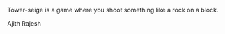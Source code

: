 Tower-seige is a game where you shoot something like a rock on a block.
















Ajith Rajesh
